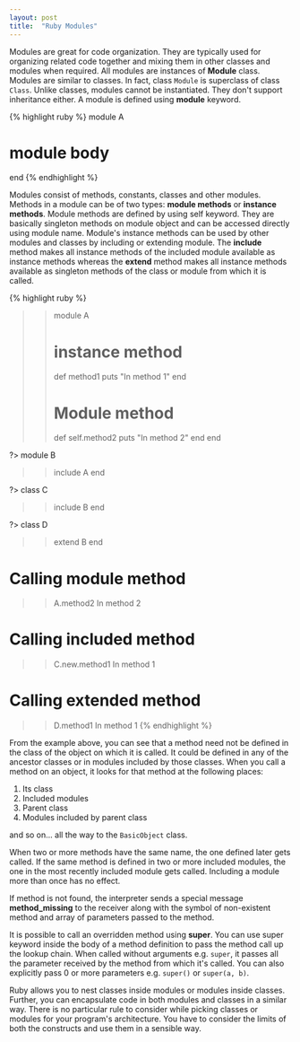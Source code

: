 ```yaml
---
layout: post
title:  "Ruby Modules"
---
```


Modules are great for code organization. They are typically used for organizing related code together and mixing them in other classes and modules when required. All modules are instances of **Module** class. Modules are similar to classes. In fact, class `Module` is superclass of class `Class`. Unlike classes, modules cannot be instantiated. They don't support inheritance either. A module is defined using **module** keyword.

{% highlight ruby %}
module A
  # module body
end
{% endhighlight %}

Modules consist of methods, constants, classes and other modules. Methods in a module can be of two types: **module methods** or **instance methods**. Module methods are defined by using self keyword. They are basically singleton methods on module object and can be accessed directly using module name. Module's instance methods can be used by other modules and classes by including or extending module. The **include** method makes all instance methods of the included module available as instance methods whereas the **extend** method makes all instance methods available as singleton methods of the class or module from which it is called.

{%  highlight ruby %}
>> module A
>>   # instance method
>>   def method1
>>     puts "In method 1"
>>   end
>>
>>   # Module method
>>   def self.method2
>>     puts "In method 2"
>>   end
>> end
>>
?> module B
>>   include A
>> end
>>
?> class C
>>   include B
>> end
>>
?> class D
>>   extend B
>> end

# Calling module method
>> A.method2
In method 2

# Calling included method
>> C.new.method1
In method 1

# Calling extended method
>> D.method1
In method 1
{% endhighlight %}

From the example above, you can see that a method need not be defined in the class of the object on which it is called. It could be defined in any of the ancestor classes or in modules included by those classes. When you call a method on an object, it looks for that method at the following places:
1. Its class
2. Included modules
3. Parent class
4. Modules included by parent class

and so on... all the way to the `BasicObject` class.

When two or more methods have the same name, the one defined later gets called. If the same method is defined in two or more included modules, the one in the most recently included module gets called. Including a module more than once has no effect.

If method is not found, the interpreter sends a special message **method_missing** to the receiver along with the symbol of non-existent method and array of parameters passed to the method.

It is possible to call an overridden method using **super**. You can use super keyword inside the body of a method definition to pass the method call up the lookup chain. When called without arguments e.g. `super`, it passes all the parameter received by the method from which it's called. You can also explicitly pass 0 or more parameters e.g. `super()` or `super(a, b)`.

Ruby allows you to nest classes inside modules or modules inside classes. Further, you can encapsulate code in both modules and classes in a similar way. There is no particular rule to consider while picking classes or modules for your program's architecture. You have to consider the limits of both the constructs and use them in a sensible way.